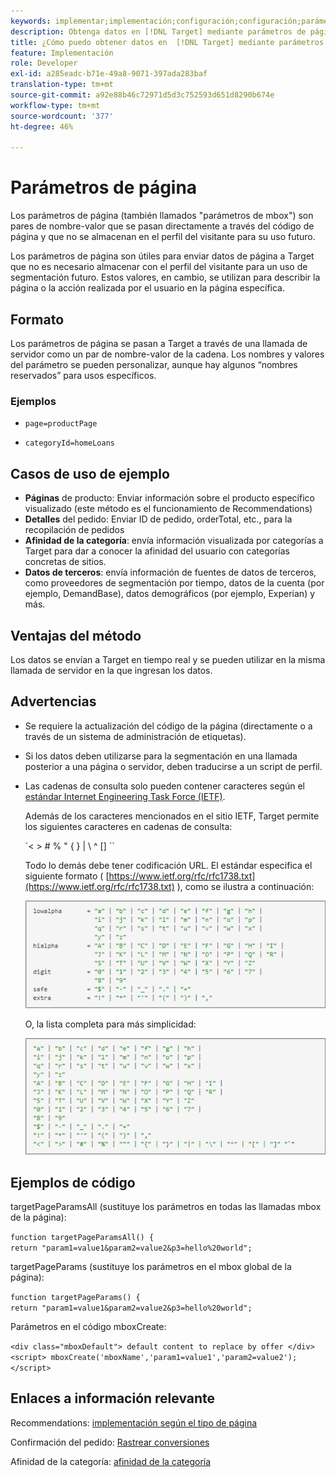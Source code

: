 ```yaml
---
keywords: implementar;implementación;configuración;configuración;parámetros de página
description: Obtenga datos en [!DNL Target] mediante parámetros de página.
title: ¿Cómo puedo obtener datos en  [!DNL Target] mediante parámetros de página?
feature: Implementación
role: Developer
exl-id: a285eadc-b71e-49a8-9071-397ada283baf
translation-type: tm+mt
source-git-commit: a92e88b46c72971d5d3c752593d651d8290b674e
workflow-type: tm+mt
source-wordcount: '377'
ht-degree: 46%

---
```


# Parámetros de página

Los parámetros de página (también llamados &quot;parámetros de mbox&quot;) son pares de nombre-valor que se pasan directamente a través del código de página y que no se almacenan en el perfil del visitante para su uso futuro.

Los parámetros de página son útiles para enviar datos de página a Target que no es necesario almacenar con el perfil del visitante para un uso de segmentación futuro. Estos valores, en cambio, se utilizan para describir la página o la acción realizada por el usuario en la página específica.

## Formato

Los parámetros de página se pasan a Target a través de una llamada de servidor como un par de nombre-valor de la cadena. Los nombres y valores del parámetro se pueden personalizar, aunque hay algunos “nombres reservados” para usos específicos.

### Ejemplos

* `page=productPage`

* `categoryId=homeLoans`

## Casos de uso de ejemplo

* **Páginas** de producto: Enviar información sobre el producto específico visualizado (este método es el funcionamiento de Recommendations)
* **Detalles** del pedido: Enviar ID de pedido, orderTotal, etc., para la recopilación de pedidos
* **Afinidad de la categoría**: envía información visualizada por categorías a Target para dar a conocer la afinidad del usuario con categorías concretas de sitios.
* **Datos de terceros**: envía información de fuentes de datos de terceros, como proveedores de segmentación por tiempo, datos de la cuenta (por ejemplo, DemandBase), datos demográficos (por ejemplo, Experian) y más.

## Ventajas del método

Los datos se envían a Target en tiempo real y se pueden utilizar en la misma llamada de servidor en la que ingresan los datos.

## Advertencias

* Se requiere la actualización del código de la página (directamente o a través de un sistema de administración de etiquetas).
* Si los datos deben utilizarse para la segmentación en una llamada posterior a una página o servidor, deben traducirse a un script de perfil.
* Las cadenas de consulta solo pueden contener caracteres según el [estándar Internet Engineering Task Force (IETF)](https://www.ietf.org/rfc/rfc3986.txt).

   Además de los caracteres mencionados en el sitio IETF, Target permite los siguientes caracteres en cadenas de consulta:

   `&lt; > # % &quot; { } | \\ ^ \[\] \``

   Todo lo demás debe tener codificación URL. El estándar especifica el siguiente formato ( [https://www.ietf.org/rfc/rfc1738.txt](https://www.ietf.org/rfc/rfc1738.txt) ), como se ilustra a continuación:

   ![](assets/ietf1.png)

   O, la lista completa para más simplicidad:

   ![](assets/ietf2.png)

## Ejemplos de código

targetPageParamsAll (sustituye los parámetros en todas las llamadas mbox de la página):

`function targetPageParamsAll() { return "param1=value1&param2=value2&p3=hello%20world";`

targetPageParams (sustituye los parámetros en el mbox global de la página):

`function targetPageParams() { return "param1=value1&param2=value2&p3=hello%20world";`

Parámetros en el código mboxCreate:

`<div class="mboxDefault"> default content to replace by offer </div> <script> mboxCreate('mboxName','param1=value1','param2=value2'); </script>`

## Enlaces a información relevante

Recommendations: [implementación según el tipo de página](/help/c-recommendations/plan-implement.md#reference_DE38BB07BD3C4511B176CDAB45E126FC)

Confirmación del pedido: [Rastrear conversiones](/help/c-implementing-target/c-implementing-target-for-client-side-web/how-to-deployatjs/implementing-target-without-a-tag-manager.md#task_E85D2F64FEB84201A594F2288FABF053)

Afinidad de la categoría: [afinidad de la categoría](/help/c-target/c-visitor-profile/category-affinity.md#concept_75EC1E1123014448B8B92AD16B2D72CC)
